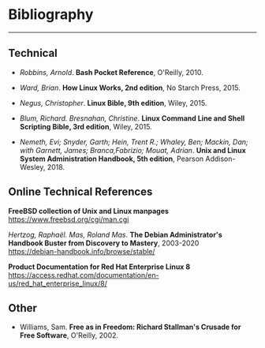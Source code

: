 # Bibliography
--------------

## Technical
* _Robbins, Arnold_. **Bash Pocket Reference**, O'Reilly, 2010.

* _Ward, Brian_. **How Linux Works, 2nd edition**, No Starch Press, 2015.

* _Negus, Christopher_. **Linux Bible, 9th edition**, Wiley, 2015.

* _Blum, Richard. Bresnahan, Christine_. **Linux Command Line and Shell Scripting Bible, 3rd edition**, Wiley, 2015.

* _Nemeth, Evi; Snyder, Garth; Hein, Trent R.; Whaley, Ben; Mackin, Dan; with Garnett, James; Branca,Fabrizio; Mouat, Adrian_. **Unix and Linux System Administration Handbook, 5th edition**,  Pearson Addison-Wesley, 2018.

## Online Technical References

**FreeBSD collection of Unix and Linux manpages**
https://www.freebsd.org/cgi/man.cgi

_Hertzog, Raphaël. Mas, Roland Mas_. **The Debian Administrator's Handbook Buster from Discovery to Mastery**, 2003-2020  
https://debian-handbook.info/browse/stable/

**Product Documentation for Red Hat Enterprise Linux 8**
https://access.redhat.com/documentation/en-us/red_hat_enterprise_linux/8/

## Other
* Williams, Sam. **Free as in Freedom: Richard Stallman's Crusade for Free Software**, O'Reilly, 2002.